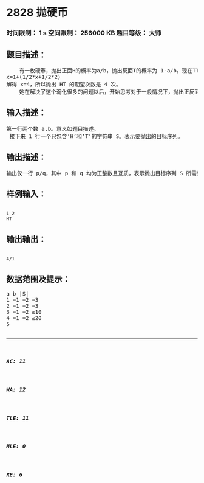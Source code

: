 # 2828 抛硬币   
### 时间限制： 1 s     空间限制： 256000 KB     题目等级： 大师  
## 题目描述：  

<pre>
    有一枚硬币，抛出正面H的概率为a/b，抛出反面T的概率为 1-a/b。现在TT小朋友开始玩丢硬币的游戏，并且把每次抛出的结果记录下来，正面记为H，反面记为T，于是她得到了一个抛硬币序列HTHHT…。她突然想到一个问题：在抛出正面和反面概率都是 1/2 的情况下，要使得抛出的序列出现目标序列HT，期望要抛多少次。然而经过 1 秒的思考以后她发现，若第一次抛出的是T，那么还需要期望抛出HT的次数，如果第一次抛出的是H，则期望只需要抛出T的次数，而期望抛出T的次数显然是 2。她设抛出HT的期望次数是x，则得到了方程：
x=1+(1/2*x+1/2*2)
解得 x=4，所以抛出 HT 的期望次数是 4 次。
    她在解决了这个弱化很多的问题以后，开始思考对于一般情况下，抛出正反面的概率不一定相同，且抛出的目标序列不一定为HT时需要的期望步数。然而经过很长一段时间的苦思冥想仍然无果，于是她开始求助于你。
</pre>
  
  
## 输入描述：  

<pre>
第一行两个数 a,b。意义如题目描述。   
 接下来 1 行一个只包含’H’和’T’的字符串 S。表示要抛出的目标序列。
</pre>
  
  
## 输出描述：  

<pre>
输出仅一行 p/q，其中 p 和 q 均为正整数且互质，表示抛出目标序列 S 所需要的期望步数。 注意，若q为 1 时，不省略/1。
</pre>
  
  
## 样例输入：  

<pre><code>
1 2   
HT
</code></pre>
  
  
## 输出输出：  

<pre><code>
4/1
</code></pre>
  
  
## 数据范围及提示：  

<pre>
a b |S|   
1 =1 =2 =3   
2 =1 =2 =3   
3 =1 =2 ≤10   
4 =1 =2 ≤20   
5 <b ≤10 ≤15   
6 <b ≤30 ≤50   
7 <b ≤50 ≤100   
8 <b ≤100 ≤300   
9 <b ≤100 ≤500   
10 <b ≤100 ≤1000
</pre>
  
  
***  

##### AC: 11  
##### WA: 12  
##### TLE: 11  
##### MLE: 0  
##### RE: 6  
